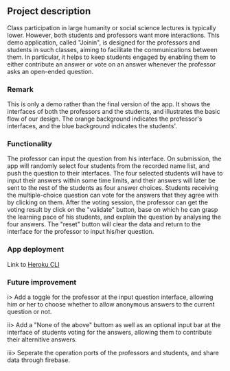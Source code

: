 ## Project description

Class participation in large humanity or social science lectures is typically lower. However, both students and professors want more interactions. This demo application, called "Joinin", is designed for the professors and students in such classes, aiming to facilitate the communications between them. In particular, it helps to keep students engaged by enabling them to either contribute an answer or vote on an answer whenever the professor asks an open-ended question.

### Remark

This is only a demo rather than the final version of the app. It shows the interfaces of both the professors and the students, and illustrates the basic flow of our design. The orange background indicates the professor's interfaces, and the blue background indicates the students'. 

### Functionality

The professor can input the question from his interface. On submission, the app will randomly select four students from the recorded name list, and push the question to their interfaces. The four selected students will have to input their answers within some time limits, and their answers will later be sent to the rest of the students as four answer choices. Students receiving the multiple-choice question can vote for the answers that they agree with by clicking on them. After the voting session, the professor can get the voting result by click on the "validate" button, base on which he can grasp the learning pace of his students, and explain the question by analysing the four answers. The "reset" button will clear the data and return to the interface for the professor to input his/her question.

### App deployment

Link to [Heroku CLI](https://joinin-socrates.herokuapp.com)

### Future improvement

i> Add a toggle for the professor at the input question interface, allowing him or her to choose whether to allow anonymous answers to the current question or not.

ii> Add a "None of the above" buttom as well as an optional input bar at the interface of students voting for the answers, allowing them to contribute their alternitive answers.

iii> Seperate the operation ports of the professors and students, and share data through firebase.


